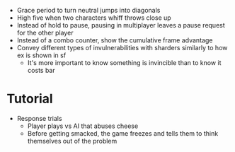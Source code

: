 - Grace period to turn neutral jumps into diagonals
- High five when two characters whiff throws close up
- Instead of hold to pause, pausing in multiplayer leaves a pause request for the other player
- Instead of a combo counter, show the cumulative frame advantage
- Convey different types of invulnerabilities with sharders similarly to how ex is shown in sf
	- It's more important to know something is invincible than to know it costs bar

# Tutorial
- Response trials
	- Player plays vs AI that abuses cheese
	- Before getting smacked, the game freezes and tells them to think themselves out of the problem